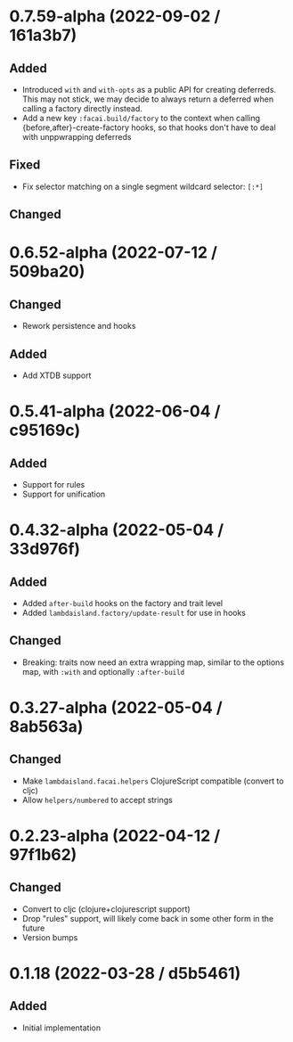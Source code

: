 # 0.7.59-alpha (2022-09-02 / 161a3b7)

## Added

- Introduced `with` and `with-opts` as a public API for creating deferreds. This
  may not stick, we may decide to always return a deferred when calling a
  factory directly instead.
- Add a new key `:facai.build/factory` to the context when calling
  {before,after}-create-factory hooks, so that hooks don't have to deal with
  unppwrapping deferreds

## Fixed

- Fix selector matching on a single segment wildcard selector: `[:*]`

## Changed

# 0.6.52-alpha (2022-07-12 / 509ba20)

## Changed

- Rework persistence and hooks

## Added

- Add XTDB support

# 0.5.41-alpha (2022-06-04 / c95169c)

## Added

- Support for rules
- Support for unification

# 0.4.32-alpha (2022-05-04 / 33d976f)

## Added

- Added `after-build` hooks on the factory and trait level
- Added `lambdaisland.factory/update-result` for use in hooks

## Changed

- Breaking: traits now need an extra wrapping map, similar to the options map, with `:with` and optionally `:after-build`

# 0.3.27-alpha (2022-05-04 / 8ab563a)

## Changed

- Make `lambdaisland.facai.helpers` ClojureScript compatible (convert to cljc) 
- Allow `helpers/numbered` to accept strings

# 0.2.23-alpha (2022-04-12 / 97f1b62)

## Changed

- Convert to cljc (clojure+clojurescript support)
- Drop "rules" support, will likely come back in some other form in the future
- Version bumps

# 0.1.18 (2022-03-28 / d5b5461)

## Added

- Initial implementation